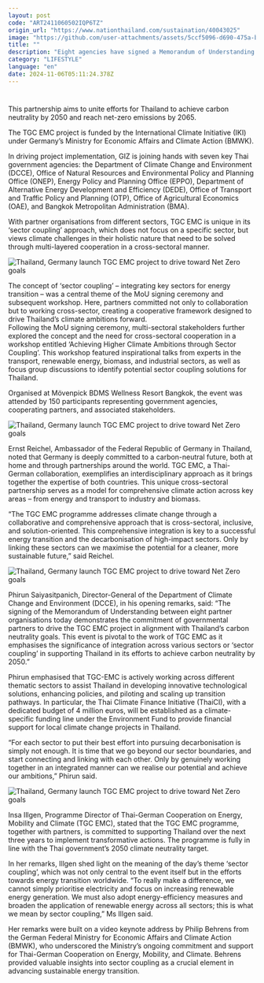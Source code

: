```yaml
---
layout: post
code: "ART2411060502IQP6TZ"
origin_url: "https://www.nationthailand.com/sustaination/40043025"
image: "https://github.com/user-attachments/assets/5ccf5096-d690-475a-bac9-346920094d18"
title: ""
description: "Eight agencies have signed a Memorandum of Understanding (MOU) under the Thai-German Cooperation on Energy, Mobility and Climate (TGC EMC) to formally demonstrate their commitment to collaboration on supporting Thailand’s climate goals."
category: "LIFESTYLE"
language: "en"
date: 2024-11-06T05:11:24.378Z
---
```


# 









This partnership aims to unite efforts for Thailand to achieve carbon neutrality by 2050 and reach net-zero emissions by 2065.

The TGC EMC project is funded by the International Climate Initiative (IKI) under Germany’s Ministry for Economic Affairs and Climate Action (BMWK).

In driving project implementation, GIZ is joining hands with seven key Thai government agencies: the Department of Climate Change and Environment (DCCE), Office of Natural Resources and Environmental Policy and Planning Office (ONEP), Energy Policy and Planning Office (EPPO), Department of Alternative Energy Development and Efficiency (DEDE), Office of Transport and Traffic Policy and Planning (OTP), Office of Agricultural Economics (OAE), and Bangkok Metropolitan Administration (BMA).

With partner organisations from different sectors, TGC EMC is unique in its ‘sector coupling’ approach, which does not focus on a specific sector, but views climate challenges in their holistic nature that need to be solved through multi-layered cooperation in a cross-sectoral manner.

  ![Thailand, Germany launch TGC EMC project to drive toward Net Zero goals](https://github.com/user-attachments/assets/c9675763-ae12-4066-9528-fbaef43eb403)

The concept of ‘sector coupling’ – integrating key sectors for energy transition – was a central theme of the MoU signing ceremony and subsequent workshop. Here, partners committed not only to collaboration but to working cross-sector, creating a cooperative framework designed to drive Thailand’s climate ambitions forward.  
Following the MoU signing ceremony, multi-sectoral stakeholders further explored the concept and the need for cross-sectoral cooperation in a workshop entitled ‘Achieving Higher Climate Ambitions through Sector Coupling’. This workshop featured inspirational talks from experts in the transport, renewable energy, biomass, and industrial sectors, as well as focus group discussions to identify potential sector coupling solutions for Thailand.

Organised at Mövenpick BDMS Wellness Resort Bangkok, the event was attended by 150 participants representing government agencies, cooperating partners, and associated stakeholders.

  ![Thailand, Germany launch TGC EMC project to drive toward Net Zero goals](https://github.com/user-attachments/assets/36de2931-8af1-4a6e-a918-3bb0582a7a31)

Ernst Reichel, Ambassador of the Federal Republic of Germany in Thailand, noted that Germany is deeply committed to a carbon-neutral future, both at home and through partnerships around the world. TGC EMC, a Thai-German collaboration, exemplifies an interdisciplinary approach as it brings together the expertise of both countries. This unique cross-sectoral partnership serves as a model for comprehensive climate action across key areas – from energy and transport to industry and biomass.

“The TGC EMC programme addresses climate change through a collaborative and comprehensive approach that is cross-sectoral, inclusive, and solution-oriented. This comprehensive integration is key to a successful energy transition and the decarbonisation of high-impact sectors. Only by linking these sectors can we maximise the potential for a cleaner, more sustainable future,” said Reichel.

  ![Thailand, Germany launch TGC EMC project to drive toward Net Zero goals](https://github.com/user-attachments/assets/c214e205-7060-406c-9d7d-d7b42abeec3c)

Phirun Saiyasitpanich, Director-General of the Department of Climate Change and Environment (DCCE), in his opening remarks, said: “The signing of the Memorandum of Understanding between eight partner organisations today demonstrates the commitment of governmental partners to drive the TGC EMC project in alignment with Thailand’s carbon neutrality goals. This event is pivotal to the work of TGC EMC as it emphasises the significance of integration across various sectors or ‘sector coupling’ in supporting Thailand in its efforts to achieve carbon neutrality by 2050.”

Phirun emphasised that TGC-EMC is actively working across different thematic sectors to assist Thailand in developing innovative technological solutions, enhancing policies, and piloting and scaling up transition pathways. In particular, the Thai Climate Finance Initiative (ThaiCI), with a dedicated budget of 4 million euros, will be established as a climate-specific funding line under the Environment Fund to provide financial support for local climate change projects in Thailand.

“For each sector to put their best effort into pursuing decarbonisation is simply not enough. It is time that we go beyond our sector boundaries, and start connecting and linking with each other. Only by genuinely working together in an integrated manner can we realise our potential and achieve our ambitions,” Phirun said.

  ![Thailand, Germany launch TGC EMC project to drive toward Net Zero goals](https://github.com/user-attachments/assets/ae2d8a3a-5cd7-4d3f-befd-0e908b3937f4)

Insa Illgen, Programme Director of Thai-German Cooperation on Energy, Mobility and Climate (TGC EMC), stated that the TGC EMC programme, together with partners, is committed to supporting Thailand over the next three years to implement transformative actions. The programme is fully in line with the Thai government’s 2050 climate neutrality target.

In her remarks, Illgen shed light on the meaning of the day’s theme ‘sector coupling’, which was not only central to the event itself but in the efforts towards energy transition worldwide. “To really make a difference, we cannot simply prioritise electricity and focus on increasing renewable energy generation. We must also adopt energy-efficiency measures and broaden the application of renewable energy across all sectors; this is what we mean by sector coupling,” Ms Illgen said.

Her remarks were built on a video keynote address by Philip Behrens from the German Federal Ministry for Economic Affairs and Climate Action (BMWK), who underscored the Ministry’s ongoing commitment and support for Thai-German Cooperation on Energy, Mobility, and Climate. Behrens provided valuable insights into sector coupling as a crucial element in advancing sustainable energy transition.